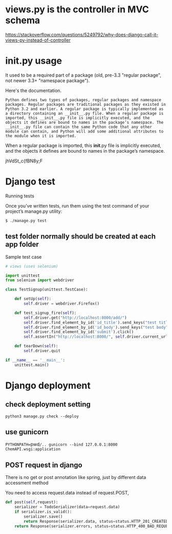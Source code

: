# views.py is the controller in MVC schema 
https://stackoverflow.com/questions/5249792/why-does-django-call-it-views-py-instead-of-controller



# __init__.py usage

It used to be a required part of a package (old, pre-3.3 "regular package", not newer 3.3+ "namespace package").

Here's the documentation.

    Python defines two types of packages, regular packages and namespace packages. Regular packages are traditional packages as they existed in Python 3.2 and earlier. A regular package is typically implemented as a directory containing an __init__.py file. When a regular package is imported, this __init__.py file is implicitly executed, and the objects it defines are bound to names in the package’s namespace. The __init__.py file can contain the same Python code that any other module can contain, and Python will add some additional attributes to the module when it is imported.

When a regular package is imported, this __init__.py file is implicitly executed, 
and the objects it defines are bound to names in the package’s namespace. 





jhVdSt_c{fBN8y;F



# Django test

Running tests

Once you’ve written tests, run them using the test command of your project’s manage.py utility:

`$ ./manage.py test`


## test folder normally should be created at each app folder

Sample test case
```python
# views (uses selenium)

import unittest
from selenium import webdriver

class TestSignup(unittest.TestCase):

    def setUp(self):
        self.driver = webdriver.Firefox()

    def test_signup_fire(self):
        self.driver.get("http://localhost:8000/add/")
        self.driver.find_element_by_id('id_title').send_keys("test title")
        self.driver.find_element_by_id('id_body').send_keys("test body")
        self.driver.find_element_by_id('submit').click()
        self.assertIn("http://localhost:8000/", self.driver.current_url)

    def tearDown(self):
        self.driver.quit

if __name__ == '__main__':
    unittest.main()

```

# Django deployment

## check deployment setting
`python3 manage.py check --deploy`


## use gunicorn

`PYTHONPATH=`pwd`/.. gunicorn --bind 127.0.0.1:8000 ChemAPI.wsgi:application`



## POST request in django

There is no get or post annotation like spring, just by different data accessment method

You need to access request.data instead of request.POST,
```python
def post(self,request):
    serializer = TodoSerializer(data=request.data)
    if serializer.is_valid():
        serializer.save()
        return Response(serializer.data, status=status.HTTP_201_CREATED)
    return Response(serializer.errors, status=status.HTTP_400_BAD_REQUEST)

```

